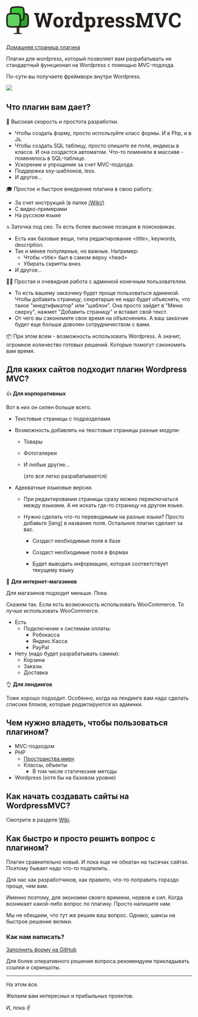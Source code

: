 # ![WordpressMVC](images/logo.png)

[Домашняя страница плагина](https://github.com/mavlutovr/wordpressmvc)

Плагин для wordpress, который позволяет вам разрабатывать не стандартный функционал на Wordpress с помощью MVC-подхода.

По-сути вы получаете фреймворк внутри Wordpress.

[![](http://img.youtube.com/vi/7lLF9aMhrWA/0.jpg)](http://www.youtube.com/watch?v=7lLF9aMhrWA "")

## Что плагин вам дает?

:eagle: Высокая скорость и простота разработки.
* Чтобы создать форму, просто используйте класс формы. И в Php, и в Js.
* Чтобы создать SQL таблицу, просто опишите ее поля, индексы в классе. И она создастся автоматом. Что-то поменяли в массиве - поменялось в SQL-таблице.
* Ускорение и упрощение за счет MVC-подхода.
* Поддержка soy-шаблонов, less.
* И другое...

🎓 Простое и быстрое внедрение плагина в свою работу.

* За счет инструкций (в папке [/Wiki/](https://github.com/mavlutovr/wordpressmvc/tree/master/Wiki))
* С видео-примерами
* На русском языке

🔝 Заточка под сео. То есть более высокие позиции в поисковиках.
* Есть как базовые вещи, типа редактирование \<title\>, keywords, description.
* Так и менее популярные, но важные. Например:
  * Чтобы \<title\> был в самом верху \<head\>
  * Убирать скрипты вниз.
* И другое...

:blonde_woman: Простая и очевидная работа с админкой конечным пользователем.
* То есть вашему заказчику будет проще пользоваться админкой. Чтобы добавить страницу, секретарше не надо будет объяснять, что такое "инедтификатор" или "шаблон". Она просто зайдет в "Меню сверху", нажмет "Добавить страницу" и вставит свой текст.
* От чего вы сэкономите свое время на объяснениях. А ваш заказчик будет еще больше доволен сотрудничеством с вами.

:package: При этом всем - возможность использовать Wordpress. А значит, огромное количество готовых решений. Которые помогут сэкономить вам время.

## Для каких сайтов подходит плагин Wordpress MVC?

:thumbsup: **Для корпоративных**

Вот в них он силен больше всего.

- Текстовые страницы с подразделами

- Возможность добавлять на текстовые страницы разные модули:

  - Товары

  - Фотогалереи

  - И любые другие...

    (это все легко разрабатывается)

- Адекватные языковые версии. 

  - При редактировании страницы сразу можно переключаться между языками. А не искать где-то страницу на другом языке.

  - Нужно сделать что-то переводимым на разные языки? Просто добавьте [lang] в название поля. Остальное плагин сделает за вас.

     - Создаст необходимые поля в базе
     	
     - Создаст необходимые поля в формах
     	
     - Будет выводить информацию, которая соответствует текущему языку

:thinking: **Для интернет-магазинов**

Для магазинов подходит меньше. Пока.

Скажем так. Если есть возможность использовать WooCommerce. То лучше использовать WooCommerce.

- Есть
  - Подключение к системам оплаты:
    - Робокасса
    - Яндекс.Касса
    - PayPal
- Нету (надо будет разрабатывать самим):
  - Корзина
  - Заказы
  - Доставка

:ok_hand: **Для лендингов**

Тоже хорошо подходит. Особенно, когда на лендинге вам надо сделать списоки блоков, которые редактируются из админки.

## Чем нужно владеть, чтобы пользоваться плагином?

* MVC-подходом
* PHP
  * [Пространства имен](https://habr.com/post/132736/)
  * Классы, объекты
    * В том числе статические методы
* Wordpress (хотя бы на базовом уровне)

## Как начать создавать сайты на WordpressMVC?

Смотрите в разделе [Wiki](https://github.com/mavlutovr/wordpressmvc/tree/master/Wiki).

## Как быстро и просто решить вопрос с плагином?

Плагин сравнительно новый. И пока еще не обкатан на тысячах сайтах. Поэтому бывает надо что-то подпилить.

Для нас как разработчиков, как правило, что-то поправить гораздо проще, чем вам.

Именно поэтому, для экономии своего времени, нервов и сил. Когда возникает какой-либо вопрос по плагину. Просто напишите нам.

Мы не обещаем, что тут же решим ваш вопрос. Однако, шансы на быстрое решение велики.

### Как нам написать?

[Заполнить форму на GitHub](https://github.com/mavlutovr/wordpressmvc/issues/new)

Для более оперативного решения вопроса рекомендуем прикладывать ссылки и скриншоты.

---

На этом все.

Желаем вам интересных и прибыльных проектов.

И, пока :v:

